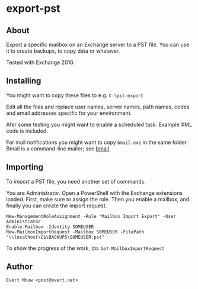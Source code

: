 # export-pst

## About

Export a specific mailbox on an Exchange server to a PST file. You can use it to create backups, to copy data or whatever.

Tested with Exchange 2016.

## Installing

You might want to copy these files to e.g. `C:\pst-export`

Edit all the files and replace user names, server names, path names, codes and email addresses specific for your environment.

Afer some testing you might want to enable a scheduled task. Example XML code is included.

For mail notifications you might want to copy `bmail.exe` in the same folder. Bmail is a command-line mailer; see [bmail](http://retired.beyondlogic.org/solutions/cmdlinemail/cmdlinemail.htm).

## Importing

To *import* a PST file, you need another set of commands.

You are Administrator. Open a PowerShell with the Exchange extensions loaded. First, make sure to assign the role. Then you enable a mailbox, and finally you can create the import request.

	New-ManagementRoleAssignment -Role "Mailbox Import Export" -User Administrator
	Enable-Mailbox -Identity SOMEUSER
	New-MailboxImportRequest -Mailbox SOMEUSER -FilePath "\\localhost\C$\BACKUPS\SOMEUSER.pst"

To show the progress of the work, do: `Get-MailboxImportRequest`

## Author

	Evert Mouw <post@evert.net>
